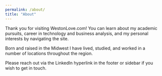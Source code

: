```yaml
---
permalink: /about/
title: "About"
---
```


Thank you for visiting WestonLove.com!  You can learn about my academic pursuits, career in technology and business analysis, and my personal interests by navigating the site.

Born and raised in the Midwest I have lived, studied, and worked in a number of locations throughout the region.  

Please reach out via the LinkedIn hyperlink in the footer or sidebar if you wish to get in touch.


